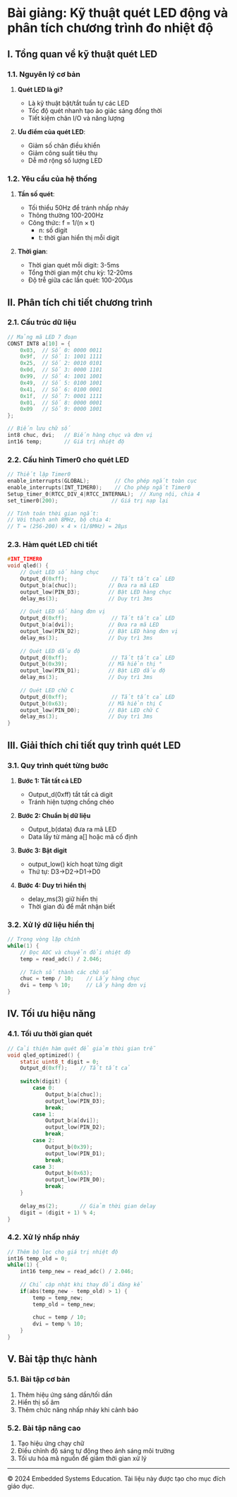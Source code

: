 # Bài giảng: Kỹ thuật quét LED động và phân tích chương trình đo nhiệt độ

## I. Tổng quan về kỹ thuật quét LED

### 1.1. Nguyên lý cơ bản
1. **Quét LED là gì?**
   - Là kỹ thuật bật/tắt tuần tự các LED
   - Tốc độ quét nhanh tạo ảo giác sáng đồng thời
   - Tiết kiệm chân I/O và năng lượng

2. **Ưu điểm của quét LED**:
   - Giảm số chân điều khiển
   - Giảm công suất tiêu thụ
   - Dễ mở rộng số lượng LED

### 1.2. Yêu cầu của hệ thống
1. **Tần số quét**:
   - Tối thiểu 50Hz để tránh nhấp nháy
   - Thông thường 100-200Hz
   - Công thức: f = 1/(n × t)
     * n: số digit
     * t: thời gian hiển thị mỗi digit

2. **Thời gian**:
   - Thời gian quét mỗi digit: 3-5ms
   - Tổng thời gian một chu kỳ: 12-20ms
   - Độ trễ giữa các lần quét: 100-200µs

## II. Phân tích chi tiết chương trình

### 2.1. Cấu trúc dữ liệu
```c
// Mảng mã LED 7 đoạn
CONST INT8 a[10] = {
    0x03,  // Số 0: 0000 0011
    0x9f,  // Số 1: 1001 1111
    0x25,  // Số 2: 0010 0101
    0x0d,  // Số 3: 0000 1101
    0x99,  // Số 4: 1001 1001
    0x49,  // Số 5: 0100 1001
    0x41,  // Số 6: 0100 0001
    0x1f,  // Số 7: 0001 1111
    0x01,  // Số 8: 0000 0001
    0x09   // Số 9: 0000 1001
};

// Biến lưu chữ số
int8 chuc, dvi;   // Biến hàng chục và đơn vị
int16 temp;       // Giá trị nhiệt độ
```

### 2.2. Cấu hình Timer0 cho quét LED
```c
// Thiết lập Timer0
enable_interrupts(GLOBAL);        // Cho phép ngắt toàn cục
enable_interrupts(INT_TIMER0);    // Cho phép ngắt Timer0
Setup_timer_0(RTCC_DIV_4|RTCC_INTERNAL);  // Xung nội, chia 4
set_timer0(200);                 // Giá trị nạp lại

// Tính toán thời gian ngắt:
// Với thạch anh 8MHz, bộ chia 4:
// T = (256-200) × 4 × (1/8MHz) = 28µs
```

### 2.3. Hàm quét LED chi tiết
```c
#INT_TIMER0
void qled() {
    // Quét LED số hàng chục
    Output_d(0xff);              // Tắt tất cả LED
    Output_b(a[chuc]);          // Đưa ra mã LED
    output_low(PIN_D3);         // Bật LED hàng chục
    delay_ms(3);                // Duy trì 3ms
    
    // Quét LED số hàng đơn vị
    Output_d(0xff);              // Tắt tất cả LED
    Output_b(a[dvi]);           // Đưa ra mã LED
    output_low(PIN_D2);         // Bật LED hàng đơn vị
    delay_ms(3);                // Duy trì 3ms
    
    // Quét LED dấu độ
    Output_d(0xff);              // Tắt tất cả LED
    Output_b(0x39);             // Mã hiển thị °
    output_low(PIN_D1);         // Bật LED dấu độ
    delay_ms(3);                // Duy trì 3ms
    
    // Quét LED chữ C
    Output_d(0xff);              // Tắt tất cả LED
    Output_b(0x63);             // Mã hiển thị C
    output_low(PIN_D0);         // Bật LED chữ C
    delay_ms(3);                // Duy trì 3ms
}
```

## III. Giải thích chi tiết quy trình quét LED

### 3.1. Quy trình quét từng bước
1. **Bước 1: Tắt tất cả LED**
   - Output_d(0xff) tắt tất cả digit
   - Tránh hiện tượng chồng chéo

2. **Bước 2: Chuẩn bị dữ liệu**
   - Output_b(data) đưa ra mã LED
   - Data lấy từ mảng a[] hoặc mã cố định

3. **Bước 3: Bật digit**
   - output_low() kích hoạt từng digit
   - Thứ tự: D3->D2->D1->D0

4. **Bước 4: Duy trì hiển thị**
   - delay_ms(3) giữ hiển thị
   - Thời gian đủ để mắt nhận biết

### 3.2. Xử lý dữ liệu hiển thị
```c
// Trong vòng lặp chính
while(1) {
    // Đọc ADC và chuyển đổi nhiệt độ
    temp = read_adc() / 2.046;
    
    // Tách số thành các chữ số
    chuc = temp / 10;    // Lấy hàng chục
    dvi = temp % 10;     // Lấy hàng đơn vị
}
```

## IV. Tối ưu hiệu năng

### 4.1. Tối ưu thời gian quét
```c
// Cải thiện hàm quét để giảm thời gian trễ
void qled_optimized() {
    static uint8_t digit = 0;
    Output_d(0xff);    // Tắt tất cả
    
    switch(digit) {
        case 0:
            Output_b(a[chuc]);
            output_low(PIN_D3);
            break;
        case 1:
            Output_b(a[dvi]);
            output_low(PIN_D2);
            break;
        case 2:
            Output_b(0x39);
            output_low(PIN_D1);
            break;
        case 3:
            Output_b(0x63);
            output_low(PIN_D0);
            break;
    }
    
    delay_ms(2);       // Giảm thời gian delay
    digit = (digit + 1) % 4;
}
```

### 4.2. Xử lý nhấp nháy
```c
// Thêm bộ lọc cho giá trị nhiệt độ
int16 temp_old = 0;
while(1) {
    int16 temp_new = read_adc() / 2.046;
    
    // Chỉ cập nhật khi thay đổi đáng kể
    if(abs(temp_new - temp_old) > 1) {
        temp = temp_new;
        temp_old = temp_new;
        
        chuc = temp / 10;
        dvi = temp % 10;
    }
}
```

## V. Bài tập thực hành

### 5.1. Bài tập cơ bản
1. Thêm hiệu ứng sáng dần/tối dần
2. Hiển thị số âm
3. Thêm chức năng nhấp nháy khi cảnh báo

### 5.2. Bài tập nâng cao
1. Tạo hiệu ứng chạy chữ
2. Điều chỉnh độ sáng tự động theo ánh sáng môi trường
3. Tối ưu hóa mã nguồn để giảm thời gian xử lý

---
© 2024 Embedded Systems Education. Tài liệu này được tạo cho mục đích giáo dục.
